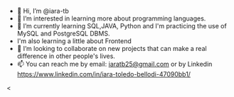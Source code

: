 - 👋 Hi, I’m @iara-tb
- 👀 I’m interested in learning more about programming languages.
- 🌱 I’m currently learning SQL,JAVA, Python and I'm practicing the use of MySQL and PostgreSQL DBMS. 
- I'm also learning a little about Frontend
- 💞️ I’m looking to collaborate on new projects that can make a real difference in other people's lives.
- 📫 You can reach me by email: iaratb25@gmail.com or by Linkedin https://www.linkedin.com/in/iara-toledo-bellodi-47090bb1/

<
